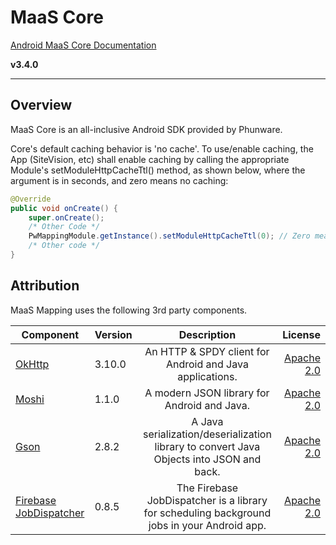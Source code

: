 MaaS Core
=========

[Android MaaS Core Documentation](http://phunware.github.io/maas-core-android-sdk/)

**v3.4.0**
________________

## Overview
MaaS Core is an all-inclusive Android SDK provided by Phunware.

Core's default caching behavior is 'no cache'. To use/enable caching, the App (SiteVision, etc)
shall enable caching by calling the appropriate Module's setModuleHttpCacheTtl() method, as shown
below, where the argument is in seconds, and zero means no caching:

```Java
@Override
public void onCreate() {
    super.onCreate();
    /* Other Code */
    PwMappingModule.getInstance().setModuleHttpCacheTtl(0); // Zero means no caching
    /* Other code */
}
```

Attribution
-----------
MaaS Mapping uses the following 3rd party components.

| Component     | Version  | Description   | License  |
| ------------- | -------  |:-------------:| -----:|
| [OkHttp](https://github.com/square/okhttp)      |3.10.0| An HTTP & SPDY client for Android and Java applications. | [Apache 2.0](https://github.com/square/okhttp/blob/master/LICENSE.txt) |
| [Moshi](https://github.com/square/moshi)  |1.1.0| A modern JSON library for Android and Java. | [Apache 2.0](https://github.com/square/moshi/blob/master/LICENSE.txt) |
| [Gson](https://github.com/google/gson)  |2.8.2| A Java serialization/deserialization library to convert Java Objects into JSON and back. | [Apache 2.0](https://github.com/google/gson/blob/master/LICENSE)|
| [Firebase JobDispatcher](https://github.com/firebase/firebase-jobdispatcher-android)   |0.8.5| The Firebase JobDispatcher is a library for scheduling background jobs in your Android app. | [Apache 2.0](https://github.com/firebase/firebase-jobdispatcher-android/blob/master/LICENSE)|
